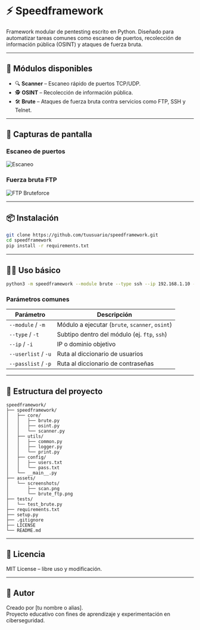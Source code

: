 # ⚡ Speedframework

Framework modular de pentesting escrito en Python. Diseñado para automatizar tareas comunes como escaneo de puertos, recolección de información pública (OSINT) y ataques de fuerza bruta.

---

## 🚀 Módulos disponibles

- 🔍 **Scanner** – Escaneo rápido de puertos TCP/UDP.
- 🕵️ **OSINT** – Recolección de información pública.
- 🛠️ **Brute** – Ataques de fuerza bruta contra servicios como FTP, SSH y Telnet.

---

## 📸 Capturas de pantalla

### Escaneo de puertos
![Escaneo](assets/screenshots/scan.png)

### Fuerza bruta FTP
![FTP Bruteforce](assets/screenshots/brute_ftp.png)

---

## 📦 Instalación

```bash
git clone https://github.com/tuusuario/speedframework.git
cd speedframework
pip install -r requirements.txt
```

---

## 🧑‍💻 Uso básico

```bash
python3 -m speedframework --module brute --type ssh --ip 192.168.1.10 --userlist config/users.txt --passlist config/pass.txt
```

### Parámetros comunes

| Parámetro       | Descripción                          |
|----------------|--------------------------------------|
| `--module` / `-m`   | Módulo a ejecutar (`brute`, `scanner`, `osint`) |
| `--type` / `-t`     | Subtipo dentro del módulo (ej. `ftp`, `ssh`)   |
| `--ip` / `-i`       | IP o dominio objetivo             |
| `--userlist` / `-u` | Ruta al diccionario de usuarios   |
| `--passlist` / `-p` | Ruta al diccionario de contraseñas |

---

## 📁 Estructura del proyecto

```
speedframework/
├── speedframework/
│   ├── core/
│   │   ├── brute.py
│   │   ├── osint.py
│   │   └── scanner.py
│   ├── utils/
│   │   ├── common.py
│   │   ├── logger.py
│   │   └── print.py
│   ├── config/
│   │   ├── users.txt
│   │   └── pass.txt
│   └── __main__.py
├── assets/
│   └── screenshots/
│       ├── scan.png
│       └── brute_ftp.png
├── tests/
│   └── test_brute.py
├── requirements.txt
├── setup.py
├── .gitignore
├── LICENSE
└── README.md
```
---

## 🧾 Licencia

MIT License – libre uso y modificación.

---

## 👤 Autor

Creado por [tu nombre o alias].  
Proyecto educativo con fines de aprendizaje y experimentación en ciberseguridad.
```
